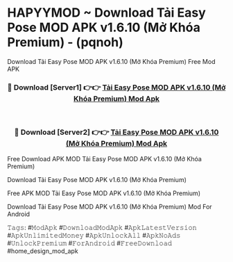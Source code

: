 # HAPYYMOD ~ Download Tải Easy Pose MOD APK v1.6.10 (Mở Khóa Premium) - (pqnoh)
Download Tải Easy Pose MOD APK v1.6.10 (Mở Khóa Premium) Free Mod APK

<div align="center">
<h3>🔴 Download [Server1] 👉👉 <a href="https://apk-comot.site?title=Tải_Easy_Pose_MOD_APK_v1.6.10_(Mở_Khóa_Premium)">Tải Easy Pose MOD APK v1.6.10 (Mở Khóa Premium) Mod Apk</a></h3><br>

<h3>🔴 Download [Server2] 👉👉 <a href="https://apk-comot.site?title=Tải_Easy_Pose_MOD_APK_v1.6.10_(Mở_Khóa_Premium)">Tải Easy Pose MOD APK v1.6.10 (Mở Khóa Premium) Mod Apk</a></h3>
</div>


Free Download APK MOD Tải Easy Pose MOD APK v1.6.10 (Mở Khóa Premium)

Download Tải Easy Pose MOD APK v1.6.10 (Mở Khóa Premium) 

Free APK MOD Tải Easy Pose MOD APK v1.6.10 (Mở Khóa Premium) 

Download Tải Easy Pose MOD APK v1.6.10 (Mở Khóa Premium) Mod For Android

𝚃𝚊𝚐𝚜: #𝙼𝚘𝚍𝙰𝚙𝚔 #𝙳𝚘𝚠𝚗𝚕𝚘𝚊𝚍𝙼𝚘𝚍𝙰𝚙𝚔 #𝙰𝚙𝚔𝙻𝚊𝚝𝚎𝚜𝚝𝚅𝚎𝚛𝚜𝚒𝚘𝚗 #𝙰𝚙𝚔𝚄𝚗𝚕𝚒𝚖𝚒𝚝𝚎𝚍𝙼𝚘𝚗𝚎𝚢 #𝙰𝚙𝚔𝚄𝚗𝚕𝚘𝚌𝚔𝙰𝚕𝚕 #𝙰𝚙𝚔𝙽𝚘𝙰𝚍𝚜 #𝚄𝚗𝚕𝚘𝚌𝚔𝙿𝚛𝚎𝚖𝚒𝚞𝚖 #𝙵𝚘𝚛𝙰𝚗𝚍𝚛𝚘𝚒𝚍 #𝙵𝚛𝚎𝚎𝙳𝚘𝚠𝚗𝚕𝚘𝚊𝚍 #home_design_mod_apk